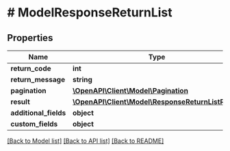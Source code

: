 # # ModelResponseReturnList

## Properties

Name | Type | Description | Notes
------------ | ------------- | ------------- | -------------
**return_code** | **int** |  | [optional]
**return_message** | **string** |  | [optional]
**pagination** | [**\OpenAPI\Client\Model\Pagination**](Pagination.md) |  | [optional]
**result** | [**\OpenAPI\Client\Model\ResponseReturnListResult**](ResponseReturnListResult.md) |  | [optional]
**additional_fields** | **object** |  | [optional]
**custom_fields** | **object** |  | [optional]

[[Back to Model list]](../../README.md#models) [[Back to API list]](../../README.md#endpoints) [[Back to README]](../../README.md)
